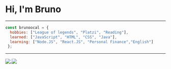 # Hi, I'm Bruno
------------
```js
const brunoocal = {
  hobbies: ["League of legends", "Platzi", "Reading"],
  learned: ["JavaScript", "HTML", "CSS", "Java"],
  learning: ["Node.JS", "React.JS", "Personal Finance","English"]
 };
```
------------

<a href="https://github.com/brunoocal">
<img src="https://github-readme-stats.vercel.app/api?username=brunoocal&amp;show_icons=true&amp;theme=highcontrast&amp;hide=prs" align="center">
</a>

<a href="https://github.com/brunoocal">
<img src="https://github-readme-stats.vercel.app/api/top-langs/?username=brunoocal&langs_count=5&theme=highcontrast" align="center">
</a>

